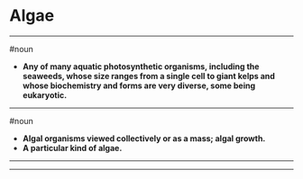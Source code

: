 # Algae
---
#noun
- **Any of many aquatic photosynthetic organisms, including the seaweeds, whose size ranges from a single cell to giant kelps and whose biochemistry and forms are very diverse, some being eukaryotic.**
---
#noun
- **Algal organisms viewed collectively or as a mass; algal growth.**
- **A particular kind of algae.**
---
---
